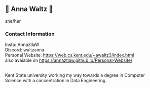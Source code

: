 ## 🌸 Anna Waltz 🌸
she/her
### Contact Information
Insta: AnnaztlaW <br />
Discord: waltzanna <br />
Personal Website: https://web.cs.kent.edu/~awaltz3/index.html <br />
also avaiable on https://annaztlaw.github.io/Personal-Website/ <br />
 
<br />
Kent State university working my way towards a degree in Computer Science with a concentration in Data Engineering. 
